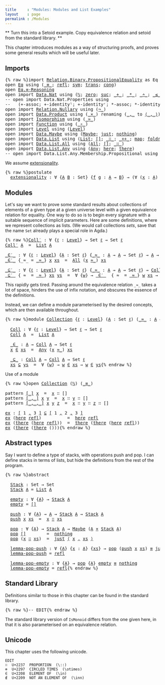 ```yaml
---
title     : "Modules: Modules and List Examples"
layout    : page
permalink : /Modules
---
```


** Turn this into a Setoid example. Copy equivalence relation and setoid
from the standard library. **

This chapter introduces modules as a way of structuring proofs,
and proves some general results which will be useful later.

## Imports

<pre class="Agda">{% raw %}<a id="351" class="Keyword">import</a> <a id="358" href="https://agda.github.io/agda-stdlib/Relation.Binary.PropositionalEquality.html" class="Module">Relation.Binary.PropositionalEquality</a> <a id="396" class="Symbol">as</a> <a id="399" class="Module">Eq</a>
<a id="402" class="Keyword">open</a> <a id="407" href="https://agda.github.io/agda-stdlib/Relation.Binary.PropositionalEquality.html" class="Module">Eq</a> <a id="410" class="Keyword">using</a> <a id="416" class="Symbol">(</a><a id="417" href="https://agda.github.io/agda-stdlib/Agda.Builtin.Equality.html#83" class="Datatype Operator">_≡_</a><a id="420" class="Symbol">;</a> <a id="422" href="https://agda.github.io/agda-stdlib/Agda.Builtin.Equality.html#140" class="InductiveConstructor">refl</a><a id="426" class="Symbol">;</a> <a id="428" href="https://agda.github.io/agda-stdlib/Relation.Binary.PropositionalEquality.Core.html#565" class="Function">sym</a><a id="431" class="Symbol">;</a> <a id="433" href="https://agda.github.io/agda-stdlib/Relation.Binary.PropositionalEquality.Core.html#632" class="Function">trans</a><a id="438" class="Symbol">;</a> <a id="440" href="https://agda.github.io/agda-stdlib/Relation.Binary.PropositionalEquality.html#981" class="Function">cong</a><a id="444" class="Symbol">)</a>
<a id="446" class="Keyword">open</a> <a id="451" href="https://agda.github.io/agda-stdlib/Relation.Binary.PropositionalEquality.html#3767" class="Module">Eq.≡-Reasoning</a>
<a id="466" class="Keyword">open</a> <a id="471" class="Keyword">import</a> <a id="478" href="https://agda.github.io/agda-stdlib/Data.Nat.html" class="Module">Data.Nat</a> <a id="487" class="Keyword">using</a> <a id="493" class="Symbol">(</a><a id="494" href="https://agda.github.io/agda-stdlib/Agda.Builtin.Nat.html#97" class="Datatype">ℕ</a><a id="495" class="Symbol">;</a> <a id="497" href="https://agda.github.io/agda-stdlib/Agda.Builtin.Nat.html#115" class="InductiveConstructor">zero</a><a id="501" class="Symbol">;</a> <a id="503" href="https://agda.github.io/agda-stdlib/Agda.Builtin.Nat.html#128" class="InductiveConstructor">suc</a><a id="506" class="Symbol">;</a> <a id="508" href="https://agda.github.io/agda-stdlib/Agda.Builtin.Nat.html#230" class="Primitive Operator">_+_</a><a id="511" class="Symbol">;</a> <a id="513" href="https://agda.github.io/agda-stdlib/Agda.Builtin.Nat.html#433" class="Primitive Operator">_*_</a><a id="516" class="Symbol">;</a> <a id="518" href="https://agda.github.io/agda-stdlib/Agda.Builtin.Nat.html#320" class="Primitive Operator">_∸_</a><a id="521" class="Symbol">;</a> <a id="523" href="https://agda.github.io/agda-stdlib/Data.Nat.Base.html#802" class="Datatype Operator">_≤_</a><a id="526" class="Symbol">;</a> <a id="528" href="https://agda.github.io/agda-stdlib/Data.Nat.Base.html#875" class="InductiveConstructor">s≤s</a><a id="531" class="Symbol">;</a> <a id="533" href="https://agda.github.io/agda-stdlib/Data.Nat.Base.html#833" class="InductiveConstructor">z≤n</a><a id="536" class="Symbol">)</a>
<a id="538" class="Comment">-- open import Data.Nat.Properties using</a>
<a id="579" class="Comment">--   (+-assoc; +-identityˡ; +-identityʳ; *-assoc; *-identityˡ; *-identityʳ)</a>
<a id="655" class="Keyword">open</a> <a id="660" class="Keyword">import</a> <a id="667" href="https://agda.github.io/agda-stdlib/Relation.Nullary.html" class="Module">Relation.Nullary</a> <a id="684" class="Keyword">using</a> <a id="690" class="Symbol">(</a><a id="691" href="https://agda.github.io/agda-stdlib/Relation.Nullary.html#464" class="Function Operator">¬_</a><a id="693" class="Symbol">)</a>
<a id="695" class="Keyword">open</a> <a id="700" class="Keyword">import</a> <a id="707" href="https://agda.github.io/agda-stdlib/Data.Product.html" class="Module">Data.Product</a> <a id="720" class="Keyword">using</a> <a id="726" class="Symbol">(</a><a id="727" href="https://agda.github.io/agda-stdlib/Data.Product.html#1329" class="Function Operator">_×_</a><a id="730" class="Symbol">)</a> <a id="732" class="Keyword">renaming</a> <a id="741" class="Symbol">(</a><a id="742" href="https://agda.github.io/agda-stdlib/Data.Product.html#543" class="InductiveConstructor Operator">_,_</a> <a id="746" class="Symbol">to</a> <a id="749" href="https://agda.github.io/agda-stdlib/Data.Product.html#543" class="InductiveConstructor Operator">⟨_,_⟩</a><a id="754" class="Symbol">)</a>
<a id="756" class="Keyword">open</a> <a id="761" class="Keyword">import</a> <a id="768" href="{% endraw %}{{ site.baseurl }}{% link out/Isomorphism.md %}{% raw %}" class="Module">Isomorphism</a> <a id="780" class="Keyword">using</a> <a id="786" class="Symbol">(</a><a id="787" href="{% endraw %}{{ site.baseurl }}{% link out/Isomorphism.md %}{% raw %}#1042" class="Record Operator">_≃_</a><a id="790" class="Symbol">)</a>
<a id="792" class="Keyword">open</a> <a id="797" class="Keyword">import</a> <a id="804" href="https://agda.github.io/agda-stdlib/Function.html" class="Module">Function</a> <a id="813" class="Keyword">using</a> <a id="819" class="Symbol">(</a><a id="820" href="https://agda.github.io/agda-stdlib/Function.html#748" class="Function Operator">_∘_</a><a id="823" class="Symbol">)</a>
<a id="825" class="Keyword">open</a> <a id="830" class="Keyword">import</a> <a id="837" href="https://agda.github.io/agda-stdlib/Level.html" class="Module">Level</a> <a id="843" class="Keyword">using</a> <a id="849" class="Symbol">(</a><a id="850" href="https://agda.github.io/agda-stdlib/Agda.Primitive.html#408" class="Postulate">Level</a><a id="855" class="Symbol">)</a>
<a id="857" class="Keyword">open</a> <a id="862" class="Keyword">import</a> <a id="869" href="https://agda.github.io/agda-stdlib/Data.Maybe.html" class="Module">Data.Maybe</a> <a id="880" class="Keyword">using</a> <a id="886" class="Symbol">(</a><a id="887" href="https://agda.github.io/agda-stdlib/Data.Maybe.Base.html#335" class="Datatype">Maybe</a><a id="892" class="Symbol">;</a> <a id="894" href="https://agda.github.io/agda-stdlib/Data.Maybe.html#1603" class="InductiveConstructor">just</a><a id="898" class="Symbol">;</a> <a id="900" href="https://agda.github.io/agda-stdlib/Data.Maybe.html#1664" class="InductiveConstructor">nothing</a><a id="907" class="Symbol">)</a>
<a id="909" class="Keyword">open</a> <a id="914" class="Keyword">import</a> <a id="921" href="https://agda.github.io/agda-stdlib/Data.List.html" class="Module">Data.List</a> <a id="931" class="Keyword">using</a> <a id="937" class="Symbol">(</a><a id="938" href="https://agda.github.io/agda-stdlib/Agda.Builtin.List.html#80" class="Datatype">List</a><a id="942" class="Symbol">;</a> <a id="944" href="https://agda.github.io/agda-stdlib/Data.List.Base.html#7335" class="InductiveConstructor">[]</a><a id="946" class="Symbol">;</a> <a id="948" href="https://agda.github.io/agda-stdlib/Agda.Builtin.List.html#132" class="InductiveConstructor Operator">_∷_</a><a id="951" class="Symbol">;</a> <a id="953" href="https://agda.github.io/agda-stdlib/Data.List.Base.html#1336" class="Function Operator">_++_</a><a id="957" class="Symbol">;</a> <a id="959" href="https://agda.github.io/agda-stdlib/Data.List.Base.html#1002" class="Function">map</a><a id="962" class="Symbol">;</a> <a id="964" href="https://agda.github.io/agda-stdlib/Data.List.Base.html#2325" class="Function">foldr</a><a id="969" class="Symbol">;</a> <a id="971" href="https://agda.github.io/agda-stdlib/Data.List.Base.html#4555" class="Function">downFrom</a><a id="979" class="Symbol">)</a>
<a id="981" class="Keyword">open</a> <a id="986" class="Keyword">import</a> <a id="993" href="https://agda.github.io/agda-stdlib/Data.List.All.html" class="Module">Data.List.All</a> <a id="1007" class="Keyword">using</a> <a id="1013" class="Symbol">(</a><a id="1014" href="https://agda.github.io/agda-stdlib/Data.List.All.html#748" class="Datatype">All</a><a id="1017" class="Symbol">;</a> <a id="1019" href="https://agda.github.io/agda-stdlib/Data.List.All.html#826" class="InductiveConstructor">[]</a><a id="1021" class="Symbol">;</a> <a id="1023" href="https://agda.github.io/agda-stdlib/Data.List.All.html#843" class="InductiveConstructor Operator">_∷_</a><a id="1026" class="Symbol">)</a>
<a id="1028" class="Keyword">open</a> <a id="1033" class="Keyword">import</a> <a id="1040" href="https://agda.github.io/agda-stdlib/Data.List.Any.html" class="Module">Data.List.Any</a> <a id="1054" class="Keyword">using</a> <a id="1060" class="Symbol">(</a><a id="1061" href="https://agda.github.io/agda-stdlib/Data.List.Any.html#693" class="Datatype">Any</a><a id="1064" class="Symbol">;</a> <a id="1066" href="https://agda.github.io/agda-stdlib/Data.List.Any.html#748" class="InductiveConstructor">here</a><a id="1070" class="Symbol">;</a> <a id="1072" href="https://agda.github.io/agda-stdlib/Data.List.Any.html#801" class="InductiveConstructor">there</a><a id="1077" class="Symbol">)</a>
<a id="1079" class="Comment">-- open import Data.List.Any.Membership.Propositional using (_∈_)</a>{% endraw %}</pre>

We assume [extensionality][extensionality].
<pre class="Agda">{% raw %}<a id="1214" class="Keyword">postulate</a>
  <a id="extensionality"></a><a id="1226" href="{% endraw %}{{ site.baseurl }}{% link out/Modules.md %}{% raw %}#1226" class="Postulate">extensionality</a> <a id="1241" class="Symbol">:</a> <a id="1243" class="Symbol">∀</a> <a id="1245" class="Symbol">{</a><a id="1246" href="{% endraw %}{{ site.baseurl }}{% link out/Modules.md %}{% raw %}#1246" class="Bound">A</a> <a id="1248" href="{% endraw %}{{ site.baseurl }}{% link out/Modules.md %}{% raw %}#1248" class="Bound">B</a> <a id="1250" class="Symbol">:</a> <a id="1252" class="PrimitiveType">Set</a><a id="1255" class="Symbol">}</a> <a id="1257" class="Symbol">{</a><a id="1258" href="{% endraw %}{{ site.baseurl }}{% link out/Modules.md %}{% raw %}#1258" class="Bound">f</a> <a id="1260" href="{% endraw %}{{ site.baseurl }}{% link out/Modules.md %}{% raw %}#1260" class="Bound">g</a> <a id="1262" class="Symbol">:</a> <a id="1264" href="{% endraw %}{{ site.baseurl }}{% link out/Modules.md %}{% raw %}#1246" class="Bound">A</a> <a id="1266" class="Symbol">→</a> <a id="1268" href="{% endraw %}{{ site.baseurl }}{% link out/Modules.md %}{% raw %}#1248" class="Bound">B</a><a id="1269" class="Symbol">}</a> <a id="1271" class="Symbol">→</a> <a id="1273" class="Symbol">(∀</a> <a id="1276" class="Symbol">(</a><a id="1277" href="{% endraw %}{{ site.baseurl }}{% link out/Modules.md %}{% raw %}#1277" class="Bound">x</a> <a id="1279" class="Symbol">:</a> <a id="1281" href="{% endraw %}{{ site.baseurl }}{% link out/Modules.md %}{% raw %}#1246" class="Bound">A</a><a id="1282" class="Symbol">)</a> <a id="1284" class="Symbol">→</a> <a id="1286" href="{% endraw %}{{ site.baseurl }}{% link out/Modules.md %}{% raw %}#1258" class="Bound">f</a> <a id="1288" href="{% endraw %}{{ site.baseurl }}{% link out/Modules.md %}{% raw %}#1277" class="Bound">x</a> <a id="1290" href="https://agda.github.io/agda-stdlib/Agda.Builtin.Equality.html#83" class="Datatype Operator">≡</a> <a id="1292" href="{% endraw %}{{ site.baseurl }}{% link out/Modules.md %}{% raw %}#1260" class="Bound">g</a> <a id="1294" href="{% endraw %}{{ site.baseurl }}{% link out/Modules.md %}{% raw %}#1277" class="Bound">x</a><a id="1295" class="Symbol">)</a> <a id="1297" class="Symbol">→</a> <a id="1299" href="{% endraw %}{{ site.baseurl }}{% link out/Modules.md %}{% raw %}#1258" class="Bound">f</a> <a id="1301" href="https://agda.github.io/agda-stdlib/Agda.Builtin.Equality.html#83" class="Datatype Operator">≡</a> <a id="1303" href="{% endraw %}{{ site.baseurl }}{% link out/Modules.md %}{% raw %}#1260" class="Bound">g</a>{% endraw %}</pre>

[extensionality]: Equality#extensionality


## Modules

Let's say we want to prove some standard results about collections of
elements of a given type at a given universe level with a given
equivalence relation for equality. One way to do so is to begin every
signature with a suitable sequence of implicit parameters.  Here are
some definitions, where we represent collections as lists.  (We would
call collections *sets*, save that the name `Set` already plays a
special role in Agda.)

<pre class="Agda">{% raw %}<a id="Coll′"></a><a id="1819" href="{% endraw %}{{ site.baseurl }}{% link out/Modules.md %}{% raw %}#1819" class="Function">Coll′</a> <a id="1825" class="Symbol">:</a> <a id="1827" class="Symbol">∀</a> <a id="1829" class="Symbol">{</a><a id="1830" href="{% endraw %}{{ site.baseurl }}{% link out/Modules.md %}{% raw %}#1830" class="Bound">ℓ</a> <a id="1832" class="Symbol">:</a> <a id="1834" href="https://agda.github.io/agda-stdlib/Agda.Primitive.html#408" class="Postulate">Level</a><a id="1839" class="Symbol">}</a> <a id="1841" class="Symbol">→</a> <a id="1843" class="PrimitiveType">Set</a> <a id="1847" href="{% endraw %}{{ site.baseurl }}{% link out/Modules.md %}{% raw %}#1830" class="Bound">ℓ</a> <a id="1849" class="Symbol">→</a> <a id="1851" class="PrimitiveType">Set</a> <a id="1855" href="{% endraw %}{{ site.baseurl }}{% link out/Modules.md %}{% raw %}#1830" class="Bound">ℓ</a>
<a id="1857" href="{% endraw %}{{ site.baseurl }}{% link out/Modules.md %}{% raw %}#1819" class="Function">Coll′</a> <a id="1863" href="{% endraw %}{{ site.baseurl }}{% link out/Modules.md %}{% raw %}#1863" class="Bound">A</a>  <a id="1866" class="Symbol">=</a>  <a id="1869" href="https://agda.github.io/agda-stdlib/Agda.Builtin.List.html#80" class="Datatype">List</a> <a id="1874" href="{% endraw %}{{ site.baseurl }}{% link out/Modules.md %}{% raw %}#1863" class="Bound">A</a>

<a id="_∈′_"></a><a id="1877" href="{% endraw %}{{ site.baseurl }}{% link out/Modules.md %}{% raw %}#1877" class="Function Operator">_∈′_</a> <a id="1882" class="Symbol">:</a> <a id="1884" class="Symbol">∀</a> <a id="1886" class="Symbol">{</a><a id="1887" href="{% endraw %}{{ site.baseurl }}{% link out/Modules.md %}{% raw %}#1887" class="Bound">ℓ</a> <a id="1889" class="Symbol">:</a> <a id="1891" href="https://agda.github.io/agda-stdlib/Agda.Primitive.html#408" class="Postulate">Level</a><a id="1896" class="Symbol">}</a> <a id="1898" class="Symbol">{</a><a id="1899" href="{% endraw %}{{ site.baseurl }}{% link out/Modules.md %}{% raw %}#1899" class="Bound">A</a> <a id="1901" class="Symbol">:</a> <a id="1903" class="PrimitiveType">Set</a> <a id="1907" href="{% endraw %}{{ site.baseurl }}{% link out/Modules.md %}{% raw %}#1887" class="Bound">ℓ</a><a id="1908" class="Symbol">}</a> <a id="1910" class="Symbol">{</a><a id="1911" href="{% endraw %}{{ site.baseurl }}{% link out/Modules.md %}{% raw %}#1911" class="Bound Operator">_≈_</a> <a id="1915" class="Symbol">:</a> <a id="1917" href="{% endraw %}{{ site.baseurl }}{% link out/Modules.md %}{% raw %}#1899" class="Bound">A</a> <a id="1919" class="Symbol">→</a> <a id="1921" href="{% endraw %}{{ site.baseurl }}{% link out/Modules.md %}{% raw %}#1899" class="Bound">A</a> <a id="1923" class="Symbol">→</a> <a id="1925" class="PrimitiveType">Set</a> <a id="1929" href="{% endraw %}{{ site.baseurl }}{% link out/Modules.md %}{% raw %}#1887" class="Bound">ℓ</a><a id="1930" class="Symbol">}</a> <a id="1932" class="Symbol">→</a> <a id="1934" href="{% endraw %}{{ site.baseurl }}{% link out/Modules.md %}{% raw %}#1899" class="Bound">A</a> <a id="1936" class="Symbol">→</a> <a id="1938" href="{% endraw %}{{ site.baseurl }}{% link out/Modules.md %}{% raw %}#1819" class="Function">Coll′</a> <a id="1944" href="{% endraw %}{{ site.baseurl }}{% link out/Modules.md %}{% raw %}#1899" class="Bound">A</a> <a id="1946" class="Symbol">→</a> <a id="1948" class="PrimitiveType">Set</a> <a id="1952" href="{% endraw %}{{ site.baseurl }}{% link out/Modules.md %}{% raw %}#1887" class="Bound">ℓ</a>
<a id="1954" href="{% endraw %}{{ site.baseurl }}{% link out/Modules.md %}{% raw %}#1877" class="Function Operator">_∈′_</a> <a id="1959" class="Symbol">{</a><a id="1960" class="Argument">_≈_</a> <a id="1964" class="Symbol">=</a> <a id="1966" href="{% endraw %}{{ site.baseurl }}{% link out/Modules.md %}{% raw %}#1966" class="Bound Operator">_≈_</a><a id="1969" class="Symbol">}</a> <a id="1971" href="{% endraw %}{{ site.baseurl }}{% link out/Modules.md %}{% raw %}#1971" class="Bound">x</a> <a id="1973" href="{% endraw %}{{ site.baseurl }}{% link out/Modules.md %}{% raw %}#1973" class="Bound">xs</a>  <a id="1977" class="Symbol">=</a>  <a id="1980" href="https://agda.github.io/agda-stdlib/Data.List.All.html#748" class="Datatype">All</a> <a id="1984" class="Symbol">(</a><a id="1985" href="{% endraw %}{{ site.baseurl }}{% link out/Modules.md %}{% raw %}#1971" class="Bound">x</a> <a id="1987" href="{% endraw %}{{ site.baseurl }}{% link out/Modules.md %}{% raw %}#1966" class="Bound Operator">≈_</a><a id="1989" class="Symbol">)</a> <a id="1991" href="{% endraw %}{{ site.baseurl }}{% link out/Modules.md %}{% raw %}#1973" class="Bound">xs</a>

<a id="_⊆′_"></a><a id="1995" href="{% endraw %}{{ site.baseurl }}{% link out/Modules.md %}{% raw %}#1995" class="Function Operator">_⊆′_</a> <a id="2000" class="Symbol">:</a> <a id="2002" class="Symbol">∀</a> <a id="2004" class="Symbol">{</a><a id="2005" href="{% endraw %}{{ site.baseurl }}{% link out/Modules.md %}{% raw %}#2005" class="Bound">ℓ</a> <a id="2007" class="Symbol">:</a> <a id="2009" href="https://agda.github.io/agda-stdlib/Agda.Primitive.html#408" class="Postulate">Level</a><a id="2014" class="Symbol">}</a> <a id="2016" class="Symbol">{</a><a id="2017" href="{% endraw %}{{ site.baseurl }}{% link out/Modules.md %}{% raw %}#2017" class="Bound">A</a> <a id="2019" class="Symbol">:</a> <a id="2021" class="PrimitiveType">Set</a> <a id="2025" href="{% endraw %}{{ site.baseurl }}{% link out/Modules.md %}{% raw %}#2005" class="Bound">ℓ</a><a id="2026" class="Symbol">}</a> <a id="2028" class="Symbol">{</a><a id="2029" href="{% endraw %}{{ site.baseurl }}{% link out/Modules.md %}{% raw %}#2029" class="Bound Operator">_≈_</a> <a id="2033" class="Symbol">:</a> <a id="2035" href="{% endraw %}{{ site.baseurl }}{% link out/Modules.md %}{% raw %}#2017" class="Bound">A</a> <a id="2037" class="Symbol">→</a> <a id="2039" href="{% endraw %}{{ site.baseurl }}{% link out/Modules.md %}{% raw %}#2017" class="Bound">A</a> <a id="2041" class="Symbol">→</a> <a id="2043" class="PrimitiveType">Set</a> <a id="2047" href="{% endraw %}{{ site.baseurl }}{% link out/Modules.md %}{% raw %}#2005" class="Bound">ℓ</a><a id="2048" class="Symbol">}</a> <a id="2050" class="Symbol">→</a> <a id="2052" href="{% endraw %}{{ site.baseurl }}{% link out/Modules.md %}{% raw %}#1819" class="Function">Coll′</a> <a id="2058" href="{% endraw %}{{ site.baseurl }}{% link out/Modules.md %}{% raw %}#2017" class="Bound">A</a> <a id="2060" class="Symbol">→</a> <a id="2062" href="{% endraw %}{{ site.baseurl }}{% link out/Modules.md %}{% raw %}#1819" class="Function">Coll′</a> <a id="2068" href="{% endraw %}{{ site.baseurl }}{% link out/Modules.md %}{% raw %}#2017" class="Bound">A</a> <a id="2070" class="Symbol">→</a> <a id="2072" class="PrimitiveType">Set</a> <a id="2076" href="{% endraw %}{{ site.baseurl }}{% link out/Modules.md %}{% raw %}#2005" class="Bound">ℓ</a>
<a id="2078" href="{% endraw %}{{ site.baseurl }}{% link out/Modules.md %}{% raw %}#1995" class="Function Operator">_⊆′_</a> <a id="2083" class="Symbol">{</a><a id="2084" class="Argument">_≈_</a> <a id="2088" class="Symbol">=</a> <a id="2090" href="{% endraw %}{{ site.baseurl }}{% link out/Modules.md %}{% raw %}#2090" class="Bound Operator">_≈_</a><a id="2093" class="Symbol">}</a> <a id="2095" href="{% endraw %}{{ site.baseurl }}{% link out/Modules.md %}{% raw %}#2095" class="Bound">xs</a> <a id="2098" href="{% endraw %}{{ site.baseurl }}{% link out/Modules.md %}{% raw %}#2098" class="Bound">ys</a>  <a id="2102" class="Symbol">=</a>  <a id="2105" class="Symbol">∀</a> <a id="2107" class="Symbol">{</a><a id="2108" href="{% endraw %}{{ site.baseurl }}{% link out/Modules.md %}{% raw %}#2108" class="Bound">w</a><a id="2109" class="Symbol">}</a> <a id="2111" class="Symbol">→</a> <a id="2113" href="{% endraw %}{{ site.baseurl }}{% link out/Modules.md %}{% raw %}#1877" class="Function Operator">_∈′_</a>  <a id="2119" class="Symbol">{</a><a id="2120" class="Argument">_≈_</a> <a id="2124" class="Symbol">=</a> <a id="2126" href="{% endraw %}{{ site.baseurl }}{% link out/Modules.md %}{% raw %}#2090" class="Bound Operator">_≈_</a><a id="2129" class="Symbol">}</a> <a id="2131" href="{% endraw %}{{ site.baseurl }}{% link out/Modules.md %}{% raw %}#2108" class="Bound">w</a> <a id="2133" href="{% endraw %}{{ site.baseurl }}{% link out/Modules.md %}{% raw %}#2095" class="Bound">xs</a> <a id="2136" class="Symbol">→</a> <a id="2138" href="{% endraw %}{{ site.baseurl }}{% link out/Modules.md %}{% raw %}#1877" class="Function Operator">_∈′_</a> <a id="2143" class="Symbol">{</a><a id="2144" class="Argument">_≈_</a> <a id="2148" class="Symbol">=</a> <a id="2150" href="{% endraw %}{{ site.baseurl }}{% link out/Modules.md %}{% raw %}#2090" class="Bound Operator">_≈_</a><a id="2153" class="Symbol">}</a> <a id="2155" href="{% endraw %}{{ site.baseurl }}{% link out/Modules.md %}{% raw %}#2108" class="Bound">w</a> <a id="2157" href="{% endraw %}{{ site.baseurl }}{% link out/Modules.md %}{% raw %}#2098" class="Bound">ys</a>{% endraw %}</pre>

This rapidly gets tired.  Passing around the equivalence relation `_≈_`
takes a lot of space, hinders the use of infix notation, and obscures the
essence of the definitions.

Instead, we can define a module parameterised by the desired concepts,
which are then available throughout.
<pre class="Agda">{% raw %}<a id="2468" class="Keyword">module</a> <a id="Collection"></a><a id="2475" href="{% endraw %}{{ site.baseurl }}{% link out/Modules.md %}{% raw %}#2475" class="Module">Collection</a> <a id="2486" class="Symbol">{</a><a id="2487" href="{% endraw %}{{ site.baseurl }}{% link out/Modules.md %}{% raw %}#2487" class="Bound">ℓ</a> <a id="2489" class="Symbol">:</a> <a id="2491" href="https://agda.github.io/agda-stdlib/Agda.Primitive.html#408" class="Postulate">Level</a><a id="2496" class="Symbol">}</a> <a id="2498" class="Symbol">(</a><a id="2499" href="{% endraw %}{{ site.baseurl }}{% link out/Modules.md %}{% raw %}#2499" class="Bound">A</a> <a id="2501" class="Symbol">:</a> <a id="2503" class="PrimitiveType">Set</a> <a id="2507" href="{% endraw %}{{ site.baseurl }}{% link out/Modules.md %}{% raw %}#2487" class="Bound">ℓ</a><a id="2508" class="Symbol">)</a> <a id="2510" class="Symbol">(</a><a id="2511" href="{% endraw %}{{ site.baseurl }}{% link out/Modules.md %}{% raw %}#2511" class="Bound Operator">_≈_</a> <a id="2515" class="Symbol">:</a> <a id="2517" href="{% endraw %}{{ site.baseurl }}{% link out/Modules.md %}{% raw %}#2499" class="Bound">A</a> <a id="2519" class="Symbol">→</a> <a id="2521" href="{% endraw %}{{ site.baseurl }}{% link out/Modules.md %}{% raw %}#2499" class="Bound">A</a> <a id="2523" class="Symbol">→</a> <a id="2525" class="PrimitiveType">Set</a> <a id="2529" href="{% endraw %}{{ site.baseurl }}{% link out/Modules.md %}{% raw %}#2487" class="Bound">ℓ</a><a id="2530" class="Symbol">)</a> <a id="2532" class="Keyword">where</a>

  <a id="Collection.Coll"></a><a id="2541" href="{% endraw %}{{ site.baseurl }}{% link out/Modules.md %}{% raw %}#2541" class="Function">Coll</a> <a id="2546" class="Symbol">:</a> <a id="2548" class="Symbol">∀</a> <a id="2550" class="Symbol">{</a><a id="2551" href="{% endraw %}{{ site.baseurl }}{% link out/Modules.md %}{% raw %}#2551" class="Bound">ℓ</a> <a id="2553" class="Symbol">:</a> <a id="2555" href="https://agda.github.io/agda-stdlib/Agda.Primitive.html#408" class="Postulate">Level</a><a id="2560" class="Symbol">}</a> <a id="2562" class="Symbol">→</a> <a id="2564" class="PrimitiveType">Set</a> <a id="2568" href="{% endraw %}{{ site.baseurl }}{% link out/Modules.md %}{% raw %}#2551" class="Bound">ℓ</a> <a id="2570" class="Symbol">→</a> <a id="2572" class="PrimitiveType">Set</a> <a id="2576" href="{% endraw %}{{ site.baseurl }}{% link out/Modules.md %}{% raw %}#2551" class="Bound">ℓ</a>
  <a id="2580" href="{% endraw %}{{ site.baseurl }}{% link out/Modules.md %}{% raw %}#2541" class="Function">Coll</a> <a id="2585" href="{% endraw %}{{ site.baseurl }}{% link out/Modules.md %}{% raw %}#2585" class="Bound">A</a>  <a id="2588" class="Symbol">=</a>  <a id="2591" href="https://agda.github.io/agda-stdlib/Agda.Builtin.List.html#80" class="Datatype">List</a> <a id="2596" href="{% endraw %}{{ site.baseurl }}{% link out/Modules.md %}{% raw %}#2585" class="Bound">A</a>

  <a id="Collection._∈_"></a><a id="2601" href="{% endraw %}{{ site.baseurl }}{% link out/Modules.md %}{% raw %}#2601" class="Function Operator">_∈_</a> <a id="2605" class="Symbol">:</a> <a id="2607" href="{% endraw %}{{ site.baseurl }}{% link out/Modules.md %}{% raw %}#2499" class="Bound">A</a> <a id="2609" class="Symbol">→</a> <a id="2611" href="{% endraw %}{{ site.baseurl }}{% link out/Modules.md %}{% raw %}#2541" class="Function">Coll</a> <a id="2616" href="{% endraw %}{{ site.baseurl }}{% link out/Modules.md %}{% raw %}#2499" class="Bound">A</a> <a id="2618" class="Symbol">→</a> <a id="2620" class="PrimitiveType">Set</a> <a id="2624" href="{% endraw %}{{ site.baseurl }}{% link out/Modules.md %}{% raw %}#2487" class="Bound">ℓ</a>
  <a id="2628" href="{% endraw %}{{ site.baseurl }}{% link out/Modules.md %}{% raw %}#2628" class="Bound">x</a> <a id="2630" href="{% endraw %}{{ site.baseurl }}{% link out/Modules.md %}{% raw %}#2601" class="Function Operator">∈</a> <a id="2632" href="{% endraw %}{{ site.baseurl }}{% link out/Modules.md %}{% raw %}#2632" class="Bound">xs</a>  <a id="2636" class="Symbol">=</a>  <a id="2639" href="https://agda.github.io/agda-stdlib/Data.List.Any.html#693" class="Datatype">Any</a> <a id="2643" class="Symbol">(</a><a id="2644" href="{% endraw %}{{ site.baseurl }}{% link out/Modules.md %}{% raw %}#2628" class="Bound">x</a> <a id="2646" href="{% endraw %}{{ site.baseurl }}{% link out/Modules.md %}{% raw %}#2511" class="Bound Operator">≈_</a><a id="2648" class="Symbol">)</a> <a id="2650" href="{% endraw %}{{ site.baseurl }}{% link out/Modules.md %}{% raw %}#2632" class="Bound">xs</a>

  <a id="Collection._⊆_"></a><a id="2656" href="{% endraw %}{{ site.baseurl }}{% link out/Modules.md %}{% raw %}#2656" class="Function Operator">_⊆_</a> <a id="2660" class="Symbol">:</a> <a id="2662" href="{% endraw %}{{ site.baseurl }}{% link out/Modules.md %}{% raw %}#2541" class="Function">Coll</a> <a id="2667" href="{% endraw %}{{ site.baseurl }}{% link out/Modules.md %}{% raw %}#2499" class="Bound">A</a> <a id="2669" class="Symbol">→</a> <a id="2671" href="{% endraw %}{{ site.baseurl }}{% link out/Modules.md %}{% raw %}#2541" class="Function">Coll</a> <a id="2676" href="{% endraw %}{{ site.baseurl }}{% link out/Modules.md %}{% raw %}#2499" class="Bound">A</a> <a id="2678" class="Symbol">→</a> <a id="2680" class="PrimitiveType">Set</a> <a id="2684" href="{% endraw %}{{ site.baseurl }}{% link out/Modules.md %}{% raw %}#2487" class="Bound">ℓ</a>
  <a id="2688" href="{% endraw %}{{ site.baseurl }}{% link out/Modules.md %}{% raw %}#2688" class="Bound">xs</a> <a id="2691" href="{% endraw %}{{ site.baseurl }}{% link out/Modules.md %}{% raw %}#2656" class="Function Operator">⊆</a> <a id="2693" href="{% endraw %}{{ site.baseurl }}{% link out/Modules.md %}{% raw %}#2693" class="Bound">ys</a>  <a id="2697" class="Symbol">=</a>  <a id="2700" class="Symbol">∀</a> <a id="2702" class="Symbol">{</a><a id="2703" href="{% endraw %}{{ site.baseurl }}{% link out/Modules.md %}{% raw %}#2703" class="Bound">w</a><a id="2704" class="Symbol">}</a> <a id="2706" class="Symbol">→</a> <a id="2708" href="{% endraw %}{{ site.baseurl }}{% link out/Modules.md %}{% raw %}#2703" class="Bound">w</a> <a id="2710" href="{% endraw %}{{ site.baseurl }}{% link out/Modules.md %}{% raw %}#2601" class="Function Operator">∈</a> <a id="2712" href="{% endraw %}{{ site.baseurl }}{% link out/Modules.md %}{% raw %}#2688" class="Bound">xs</a> <a id="2715" class="Symbol">→</a> <a id="2717" href="{% endraw %}{{ site.baseurl }}{% link out/Modules.md %}{% raw %}#2703" class="Bound">w</a> <a id="2719" href="{% endraw %}{{ site.baseurl }}{% link out/Modules.md %}{% raw %}#2601" class="Function Operator">∈</a> <a id="2721" href="{% endraw %}{{ site.baseurl }}{% link out/Modules.md %}{% raw %}#2693" class="Bound">ys</a>{% endraw %}</pre>

Use of a module
<pre class="Agda">{% raw %}<a id="2765" class="Keyword">open</a> <a id="2770" href="{% endraw %}{{ site.baseurl }}{% link out/Modules.md %}{% raw %}#2475" class="Module">Collection</a> <a id="2781" class="Symbol">(</a><a id="2782" href="https://agda.github.io/agda-stdlib/Agda.Builtin.Nat.html#97" class="Datatype">ℕ</a><a id="2783" class="Symbol">)</a> <a id="2785" class="Symbol">(</a><a id="2786" href="https://agda.github.io/agda-stdlib/Agda.Builtin.Equality.html#83" class="Datatype Operator">_≡_</a><a id="2789" class="Symbol">)</a>

<a id="2792" class="Keyword">pattern</a> <a id="[_]"></a><a id="2800" href="{% endraw %}{{ site.baseurl }}{% link out/Modules.md %}{% raw %}#2800" class="InductiveConstructor Operator">[_]</a> <a id="2804" href="{% endraw %}{{ site.baseurl }}{% link out/Modules.md %}{% raw %}#2810" class="Bound">x</a>  <a id="2807" class="Symbol">=</a>  <a id="2810" href="{% endraw %}{{ site.baseurl }}{% link out/Modules.md %}{% raw %}#2810" class="Bound">x</a> <a id="2812" class="InductiveConstructor Operator">∷</a> <a id="2814" class="InductiveConstructor">[]</a>
<a id="2817" class="Keyword">pattern</a> <a id="[_,_]"></a><a id="2825" href="{% endraw %}{{ site.baseurl }}{% link out/Modules.md %}{% raw %}#2825" class="InductiveConstructor Operator">[_,_]</a> <a id="2831" href="{% endraw %}{{ site.baseurl }}{% link out/Modules.md %}{% raw %}#2839" class="Bound">x</a> <a id="2833" href="{% endraw %}{{ site.baseurl }}{% link out/Modules.md %}{% raw %}#2843" class="Bound">y</a>  <a id="2836" class="Symbol">=</a>  <a id="2839" href="{% endraw %}{{ site.baseurl }}{% link out/Modules.md %}{% raw %}#2839" class="Bound">x</a> <a id="2841" class="InductiveConstructor Operator">∷</a> <a id="2843" href="{% endraw %}{{ site.baseurl }}{% link out/Modules.md %}{% raw %}#2843" class="Bound">y</a> <a id="2845" class="InductiveConstructor Operator">∷</a> <a id="2847" class="InductiveConstructor">[]</a>
<a id="2850" class="Keyword">pattern</a> <a id="[_,_,_]"></a><a id="2858" href="{% endraw %}{{ site.baseurl }}{% link out/Modules.md %}{% raw %}#2858" class="InductiveConstructor Operator">[_,_,_]</a> <a id="2866" href="{% endraw %}{{ site.baseurl }}{% link out/Modules.md %}{% raw %}#2876" class="Bound">x</a> <a id="2868" href="{% endraw %}{{ site.baseurl }}{% link out/Modules.md %}{% raw %}#2880" class="Bound">y</a> <a id="2870" href="{% endraw %}{{ site.baseurl }}{% link out/Modules.md %}{% raw %}#2884" class="Bound">z</a>  <a id="2873" class="Symbol">=</a>  <a id="2876" href="{% endraw %}{{ site.baseurl }}{% link out/Modules.md %}{% raw %}#2876" class="Bound">x</a> <a id="2878" class="InductiveConstructor Operator">∷</a> <a id="2880" href="{% endraw %}{{ site.baseurl }}{% link out/Modules.md %}{% raw %}#2880" class="Bound">y</a> <a id="2882" class="InductiveConstructor Operator">∷</a> <a id="2884" href="{% endraw %}{{ site.baseurl }}{% link out/Modules.md %}{% raw %}#2884" class="Bound">z</a> <a id="2886" class="InductiveConstructor Operator">∷</a> <a id="2888" class="InductiveConstructor">[]</a>

<a id="ex"></a><a id="2892" href="{% endraw %}{{ site.baseurl }}{% link out/Modules.md %}{% raw %}#2892" class="Function">ex</a> <a id="2895" class="Symbol">:</a> <a id="2897" href="{% endraw %}{{ site.baseurl }}{% link out/Modules.md %}{% raw %}#2825" class="InductiveConstructor Operator">[</a> <a id="2899" class="Number">1</a> <a id="2901" href="{% endraw %}{{ site.baseurl }}{% link out/Modules.md %}{% raw %}#2825" class="InductiveConstructor Operator">,</a> <a id="2903" class="Number">3</a> <a id="2905" href="{% endraw %}{{ site.baseurl }}{% link out/Modules.md %}{% raw %}#2825" class="InductiveConstructor Operator">]</a> <a id="2907" href="{% endraw %}{{ site.baseurl }}{% link out/Modules.md %}{% raw %}#2656" class="Function Operator">⊆</a> <a id="2909" href="{% endraw %}{{ site.baseurl }}{% link out/Modules.md %}{% raw %}#2858" class="InductiveConstructor Operator">[</a> <a id="2911" class="Number">1</a> <a id="2913" href="{% endraw %}{{ site.baseurl }}{% link out/Modules.md %}{% raw %}#2858" class="InductiveConstructor Operator">,</a> <a id="2915" class="Number">2</a> <a id="2917" href="{% endraw %}{{ site.baseurl }}{% link out/Modules.md %}{% raw %}#2858" class="InductiveConstructor Operator">,</a> <a id="2919" class="Number">3</a> <a id="2921" href="{% endraw %}{{ site.baseurl }}{% link out/Modules.md %}{% raw %}#2858" class="InductiveConstructor Operator">]</a>
<a id="2923" href="{% endraw %}{{ site.baseurl }}{% link out/Modules.md %}{% raw %}#2892" class="Function">ex</a> <a id="2926" class="Symbol">(</a><a id="2927" href="https://agda.github.io/agda-stdlib/Data.List.Any.html#748" class="InductiveConstructor">here</a> <a id="2932" href="https://agda.github.io/agda-stdlib/Agda.Builtin.Equality.html#140" class="InductiveConstructor">refl</a><a id="2936" class="Symbol">)</a>          <a id="2947" class="Symbol">=</a>  <a id="2950" href="https://agda.github.io/agda-stdlib/Data.List.Any.html#748" class="InductiveConstructor">here</a> <a id="2955" href="https://agda.github.io/agda-stdlib/Agda.Builtin.Equality.html#140" class="InductiveConstructor">refl</a>
<a id="2960" href="{% endraw %}{{ site.baseurl }}{% link out/Modules.md %}{% raw %}#2892" class="Function">ex</a> <a id="2963" class="Symbol">(</a><a id="2964" href="https://agda.github.io/agda-stdlib/Data.List.Any.html#801" class="InductiveConstructor">there</a> <a id="2970" class="Symbol">(</a><a id="2971" href="https://agda.github.io/agda-stdlib/Data.List.Any.html#748" class="InductiveConstructor">here</a> <a id="2976" href="https://agda.github.io/agda-stdlib/Agda.Builtin.Equality.html#140" class="InductiveConstructor">refl</a><a id="2980" class="Symbol">))</a>  <a id="2984" class="Symbol">=</a>  <a id="2987" href="https://agda.github.io/agda-stdlib/Data.List.Any.html#801" class="InductiveConstructor">there</a> <a id="2993" class="Symbol">(</a><a id="2994" href="https://agda.github.io/agda-stdlib/Data.List.Any.html#801" class="InductiveConstructor">there</a> <a id="3000" class="Symbol">(</a><a id="3001" href="https://agda.github.io/agda-stdlib/Data.List.Any.html#748" class="InductiveConstructor">here</a> <a id="3006" href="https://agda.github.io/agda-stdlib/Agda.Builtin.Equality.html#140" class="InductiveConstructor">refl</a><a id="3010" class="Symbol">))</a>
<a id="3013" href="{% endraw %}{{ site.baseurl }}{% link out/Modules.md %}{% raw %}#2892" class="Function">ex</a> <a id="3016" class="Symbol">(</a><a id="3017" href="https://agda.github.io/agda-stdlib/Data.List.Any.html#801" class="InductiveConstructor">there</a> <a id="3023" class="Symbol">(</a><a id="3024" href="https://agda.github.io/agda-stdlib/Data.List.Any.html#801" class="InductiveConstructor">there</a> <a id="3030" class="Symbol">()))</a>{% endraw %}</pre>


## Abstract types

Say I want to define a type of stacks, with operations push and pop.
I can define stacks in terms of lists, but hide the definitions from
the rest of the program.
<pre class="Agda">{% raw %}<a id="3243" class="Keyword">abstract</a> 

  <a id="Stack"></a><a id="3256" href="{% endraw %}{{ site.baseurl }}{% link out/Modules.md %}{% raw %}#3256" class="Function">Stack</a> <a id="3262" class="Symbol">:</a> <a id="3264" class="PrimitiveType">Set</a> <a id="3268" class="Symbol">→</a> <a id="3270" class="PrimitiveType">Set</a>
  <a id="3276" href="{% endraw %}{{ site.baseurl }}{% link out/Modules.md %}{% raw %}#3256" class="Function">Stack</a> <a id="3282" href="{% endraw %}{{ site.baseurl }}{% link out/Modules.md %}{% raw %}#3282" class="Bound">A</a> <a id="3284" class="Symbol">=</a> <a id="3286" href="https://agda.github.io/agda-stdlib/Agda.Builtin.List.html#80" class="Datatype">List</a> <a id="3291" href="{% endraw %}{{ site.baseurl }}{% link out/Modules.md %}{% raw %}#3282" class="Bound">A</a>

  <a id="empty"></a><a id="3296" href="{% endraw %}{{ site.baseurl }}{% link out/Modules.md %}{% raw %}#3296" class="Function">empty</a> <a id="3302" class="Symbol">:</a> <a id="3304" class="Symbol">∀</a> <a id="3306" class="Symbol">{</a><a id="3307" href="{% endraw %}{{ site.baseurl }}{% link out/Modules.md %}{% raw %}#3307" class="Bound">A</a><a id="3308" class="Symbol">}</a> <a id="3310" class="Symbol">→</a> <a id="3312" href="{% endraw %}{{ site.baseurl }}{% link out/Modules.md %}{% raw %}#3256" class="Function">Stack</a> <a id="3318" href="{% endraw %}{{ site.baseurl }}{% link out/Modules.md %}{% raw %}#3307" class="Bound">A</a>
  <a id="3322" href="{% endraw %}{{ site.baseurl }}{% link out/Modules.md %}{% raw %}#3296" class="Function">empty</a> <a id="3328" class="Symbol">=</a> <a id="3330" href="https://agda.github.io/agda-stdlib/Agda.Builtin.List.html#117" class="InductiveConstructor">[]</a>

  <a id="push"></a><a id="3336" href="{% endraw %}{{ site.baseurl }}{% link out/Modules.md %}{% raw %}#3336" class="Function">push</a> <a id="3341" class="Symbol">:</a> <a id="3343" class="Symbol">∀</a> <a id="3345" class="Symbol">{</a><a id="3346" href="{% endraw %}{{ site.baseurl }}{% link out/Modules.md %}{% raw %}#3346" class="Bound">A</a><a id="3347" class="Symbol">}</a> <a id="3349" class="Symbol">→</a> <a id="3351" href="{% endraw %}{{ site.baseurl }}{% link out/Modules.md %}{% raw %}#3346" class="Bound">A</a> <a id="3353" class="Symbol">→</a> <a id="3355" href="{% endraw %}{{ site.baseurl }}{% link out/Modules.md %}{% raw %}#3256" class="Function">Stack</a> <a id="3361" href="{% endraw %}{{ site.baseurl }}{% link out/Modules.md %}{% raw %}#3346" class="Bound">A</a> <a id="3363" class="Symbol">→</a> <a id="3365" href="{% endraw %}{{ site.baseurl }}{% link out/Modules.md %}{% raw %}#3256" class="Function">Stack</a> <a id="3371" href="{% endraw %}{{ site.baseurl }}{% link out/Modules.md %}{% raw %}#3346" class="Bound">A</a>
  <a id="3375" href="{% endraw %}{{ site.baseurl }}{% link out/Modules.md %}{% raw %}#3336" class="Function">push</a> <a id="3380" href="{% endraw %}{{ site.baseurl }}{% link out/Modules.md %}{% raw %}#3380" class="Bound">x</a> <a id="3382" href="{% endraw %}{{ site.baseurl }}{% link out/Modules.md %}{% raw %}#3382" class="Bound">xs</a>  <a id="3386" class="Symbol">=</a>  <a id="3389" href="{% endraw %}{{ site.baseurl }}{% link out/Modules.md %}{% raw %}#3380" class="Bound">x</a> <a id="3391" href="https://agda.github.io/agda-stdlib/Agda.Builtin.List.html#132" class="InductiveConstructor Operator">∷</a> <a id="3393" href="{% endraw %}{{ site.baseurl }}{% link out/Modules.md %}{% raw %}#3382" class="Bound">xs</a>

  <a id="pop"></a><a id="3399" href="{% endraw %}{{ site.baseurl }}{% link out/Modules.md %}{% raw %}#3399" class="Function">pop</a> <a id="3403" class="Symbol">:</a> <a id="3405" class="Symbol">∀</a> <a id="3407" class="Symbol">{</a><a id="3408" href="{% endraw %}{{ site.baseurl }}{% link out/Modules.md %}{% raw %}#3408" class="Bound">A</a><a id="3409" class="Symbol">}</a> <a id="3411" class="Symbol">→</a> <a id="3413" href="{% endraw %}{{ site.baseurl }}{% link out/Modules.md %}{% raw %}#3256" class="Function">Stack</a> <a id="3419" href="{% endraw %}{{ site.baseurl }}{% link out/Modules.md %}{% raw %}#3408" class="Bound">A</a> <a id="3421" class="Symbol">→</a> <a id="3423" href="https://agda.github.io/agda-stdlib/Data.Maybe.Base.html#335" class="Datatype">Maybe</a> <a id="3429" class="Symbol">(</a><a id="3430" href="{% endraw %}{{ site.baseurl }}{% link out/Modules.md %}{% raw %}#3408" class="Bound">A</a> <a id="3432" href="https://agda.github.io/agda-stdlib/Data.Product.html#1329" class="Function Operator">×</a> <a id="3434" href="{% endraw %}{{ site.baseurl }}{% link out/Modules.md %}{% raw %}#3256" class="Function">Stack</a> <a id="3440" href="{% endraw %}{{ site.baseurl }}{% link out/Modules.md %}{% raw %}#3408" class="Bound">A</a><a id="3441" class="Symbol">)</a>
  <a id="3445" href="{% endraw %}{{ site.baseurl }}{% link out/Modules.md %}{% raw %}#3399" class="Function">pop</a> <a id="3449" href="https://agda.github.io/agda-stdlib/Agda.Builtin.List.html#117" class="InductiveConstructor">[]</a>        <a id="3459" class="Symbol">=</a>  <a id="3462" href="https://agda.github.io/agda-stdlib/Data.Maybe.Base.html#403" class="InductiveConstructor">nothing</a>
  <a id="3472" href="{% endraw %}{{ site.baseurl }}{% link out/Modules.md %}{% raw %}#3399" class="Function">pop</a> <a id="3476" class="Symbol">(</a><a id="3477" href="{% endraw %}{{ site.baseurl }}{% link out/Modules.md %}{% raw %}#3477" class="Bound">x</a> <a id="3479" href="https://agda.github.io/agda-stdlib/Agda.Builtin.List.html#132" class="InductiveConstructor Operator">∷</a> <a id="3481" href="{% endraw %}{{ site.baseurl }}{% link out/Modules.md %}{% raw %}#3481" class="Bound">xs</a><a id="3483" class="Symbol">)</a>  <a id="3486" class="Symbol">=</a>  <a id="3489" href="https://agda.github.io/agda-stdlib/Data.Maybe.Base.html#373" class="InductiveConstructor">just</a> <a id="3494" href="https://agda.github.io/agda-stdlib/Data.Product.html#543" class="InductiveConstructor Operator">⟨</a> <a id="3496" href="{% endraw %}{{ site.baseurl }}{% link out/Modules.md %}{% raw %}#3477" class="Bound">x</a> <a id="3498" href="https://agda.github.io/agda-stdlib/Data.Product.html#543" class="InductiveConstructor Operator">,</a> <a id="3500" href="{% endraw %}{{ site.baseurl }}{% link out/Modules.md %}{% raw %}#3481" class="Bound">xs</a> <a id="3503" href="https://agda.github.io/agda-stdlib/Data.Product.html#543" class="InductiveConstructor Operator">⟩</a>

  <a id="lemma-pop-push"></a><a id="3508" href="{% endraw %}{{ site.baseurl }}{% link out/Modules.md %}{% raw %}#3508" class="Function">lemma-pop-push</a> <a id="3523" class="Symbol">:</a> <a id="3525" class="Symbol">∀</a> <a id="3527" class="Symbol">{</a><a id="3528" href="{% endraw %}{{ site.baseurl }}{% link out/Modules.md %}{% raw %}#3528" class="Bound">A</a><a id="3529" class="Symbol">}</a> <a id="3531" class="Symbol">{</a><a id="3532" href="{% endraw %}{{ site.baseurl }}{% link out/Modules.md %}{% raw %}#3532" class="Bound">x</a> <a id="3534" class="Symbol">:</a> <a id="3536" href="{% endraw %}{{ site.baseurl }}{% link out/Modules.md %}{% raw %}#3528" class="Bound">A</a><a id="3537" class="Symbol">}</a> <a id="3539" class="Symbol">{</a><a id="3540" href="{% endraw %}{{ site.baseurl }}{% link out/Modules.md %}{% raw %}#3540" class="Bound">xs</a><a id="3542" class="Symbol">}</a> <a id="3544" class="Symbol">→</a> <a id="3546" href="{% endraw %}{{ site.baseurl }}{% link out/Modules.md %}{% raw %}#3399" class="Function">pop</a> <a id="3550" class="Symbol">(</a><a id="3551" href="{% endraw %}{{ site.baseurl }}{% link out/Modules.md %}{% raw %}#3336" class="Function">push</a> <a id="3556" href="{% endraw %}{{ site.baseurl }}{% link out/Modules.md %}{% raw %}#3532" class="Bound">x</a> <a id="3558" href="{% endraw %}{{ site.baseurl }}{% link out/Modules.md %}{% raw %}#3540" class="Bound">xs</a><a id="3560" class="Symbol">)</a> <a id="3562" href="https://agda.github.io/agda-stdlib/Agda.Builtin.Equality.html#83" class="Datatype Operator">≡</a> <a id="3564" href="https://agda.github.io/agda-stdlib/Data.Maybe.Base.html#373" class="InductiveConstructor">just</a> <a id="3569" href="https://agda.github.io/agda-stdlib/Data.Product.html#543" class="InductiveConstructor Operator">⟨</a> <a id="3571" href="{% endraw %}{{ site.baseurl }}{% link out/Modules.md %}{% raw %}#3532" class="Bound">x</a> <a id="3573" href="https://agda.github.io/agda-stdlib/Data.Product.html#543" class="InductiveConstructor Operator">,</a> <a id="3575" href="{% endraw %}{{ site.baseurl }}{% link out/Modules.md %}{% raw %}#3540" class="Bound">xs</a> <a id="3578" href="https://agda.github.io/agda-stdlib/Data.Product.html#543" class="InductiveConstructor Operator">⟩</a>
  <a id="3582" href="{% endraw %}{{ site.baseurl }}{% link out/Modules.md %}{% raw %}#3508" class="Function">lemma-pop-push</a> <a id="3597" class="Symbol">=</a> <a id="3599" href="https://agda.github.io/agda-stdlib/Agda.Builtin.Equality.html#140" class="InductiveConstructor">refl</a>

  <a id="lemma-pop-empty"></a><a id="3607" href="{% endraw %}{{ site.baseurl }}{% link out/Modules.md %}{% raw %}#3607" class="Function">lemma-pop-empty</a> <a id="3623" class="Symbol">:</a> <a id="3625" class="Symbol">∀</a> <a id="3627" class="Symbol">{</a><a id="3628" href="{% endraw %}{{ site.baseurl }}{% link out/Modules.md %}{% raw %}#3628" class="Bound">A</a><a id="3629" class="Symbol">}</a> <a id="3631" class="Symbol">→</a> <a id="3633" href="{% endraw %}{{ site.baseurl }}{% link out/Modules.md %}{% raw %}#3399" class="Function">pop</a> <a id="3637" class="Symbol">{</a><a id="3638" href="{% endraw %}{{ site.baseurl }}{% link out/Modules.md %}{% raw %}#3628" class="Bound">A</a><a id="3639" class="Symbol">}</a> <a id="3641" href="{% endraw %}{{ site.baseurl }}{% link out/Modules.md %}{% raw %}#3296" class="Function">empty</a> <a id="3647" href="https://agda.github.io/agda-stdlib/Agda.Builtin.Equality.html#83" class="Datatype Operator">≡</a> <a id="3649" href="https://agda.github.io/agda-stdlib/Data.Maybe.Base.html#403" class="InductiveConstructor">nothing</a>
  <a id="3659" href="{% endraw %}{{ site.baseurl }}{% link out/Modules.md %}{% raw %}#3607" class="Function">lemma-pop-empty</a> <a id="3675" class="Symbol">=</a> <a id="3677" href="https://agda.github.io/agda-stdlib/Agda.Builtin.Equality.html#140" class="InductiveConstructor">refl</a>{% endraw %}</pre>


## Standard Library

Definitions similar to those in this chapter can be found in the standard library.
<pre class="Agda">{% raw %}<a id="3812" class="Comment">-- EDIT</a>{% endraw %}</pre>
The standard library version of `IsMonoid` differs from the
one given here, in that it is also parameterised on an equivalence relation.


## Unicode

This chapter uses the following unicode.

    EDIT
    ∷  U+2237  PROPORTION  (\::)
    ⊗  U+2297  CIRCLED TIMES  (\otimes)
    ∈  U+2208  ELEMENT OF  (\in)
    ∉  U+2209  NOT AN ELEMENT OF  (\inn)
